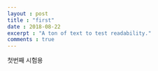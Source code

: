 ```yaml
---
layout : post
title : "first"
date : 2018-08-22
excerpt : "A ton of text to test readability."
comments : true
---
```


첫번째 시험용
